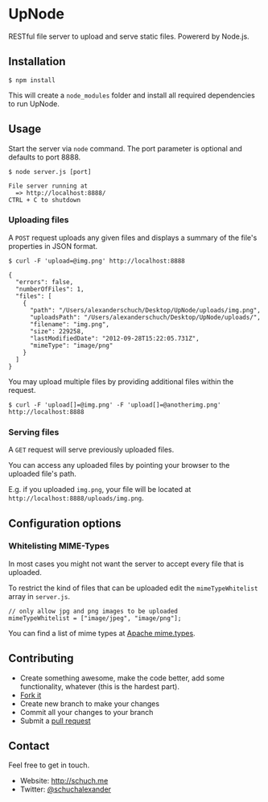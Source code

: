 # UpNode

RESTful file server to upload and serve static files. Powererd by Node.js.


## Installation

```
$ npm install
```
This will create a `node_modules` folder and install all required dependencies to run UpNode.

## Usage

Start the server via `node` command.
The port parameter is optional and defaults to port 8888.

```
$ node server.js [port]

File server running at
  => http://localhost:8888/
CTRL + C to shutdown
```

### Uploading files

A `POST` request uploads any given files and displays a summary of the file's properties in JSON format.

```
$ curl -F 'upload=@img.png' http://localhost:8888

{
  "errors": false,
  "numberOfFiles": 1,
  "files": [
    {
      "path": "/Users/alexanderschuch/Desktop/UpNode/uploads/img.png",
      "uploadsPath": "/Users/alexanderschuch/Desktop/UpNode/uploads/",
      "filename": "img.png",
      "size": 229258,
      "lastModifiedDate": "2012-09-28T15:22:05.731Z",
      "mimeType": "image/png"
    }
  ]
}
```

You may upload multiple files by providing additional files within the request.

```
$ curl -F 'upload[]=@img.png' -F 'upload[]=@anotherimg.png' http://localhost:8888
```


### Serving files

A `GET` request will serve previously uploaded files.

You can access any uploaded files by pointing your browser to the uploaded file's path.

E.g. if you uploaded `img.png`, your file will be located at `http://localhost:8888/uploads/img.png`.

## Configuration options

### Whitelisting MIME-Types

In most cases you might not want the server to accept every file that is uploaded.

To restrict the kind of files that can be uploaded edit the `mimeTypeWhitelist` array in `server.js`.

```
// only allow jpg and png images to be uploaded 
mimeTypeWhitelist = ["image/jpeg", "image/png"];
```
You can find a list of mime types at [Apache mime.types](http://svn.apache.org/repos/asf/httpd/httpd/trunk/docs/conf/mime.types).

## Contributing

* Create something awesome, make the code better, add some functionality,
  whatever (this is the hardest part).
* [Fork it](http://help.github.com/forking/)
* Create new branch to make your changes
* Commit all your changes to your branch
* Submit a [pull request](http://help.github.com/pull-requests/)

## Contact

Feel free to get in touch.

* Website: <http://schuch.me> 
* Twitter: [@schuchalexander](http://twitter.com/schuchalexander)
